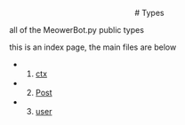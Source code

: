 <p align="center">
# Types
</p>

all of the MeowerBot.py public types

this is an index page, the main files are below

- 1. [ctx](./ctx.md)
- 2. [Post](./Post.md)
- 3. [user](./user.md)
